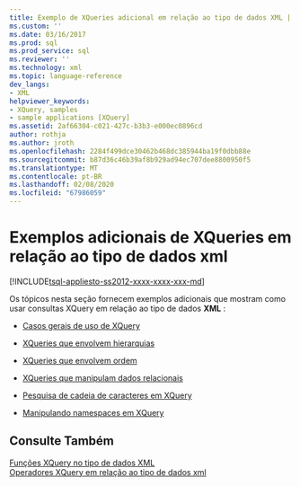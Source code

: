 ```yaml
---
title: Exemplo de XQueries adicional em relação ao tipo de dados XML | Microsoft Docs
ms.custom: ''
ms.date: 03/16/2017
ms.prod: sql
ms.prod_service: sql
ms.reviewer: ''
ms.technology: xml
ms.topic: language-reference
dev_langs:
- XML
helpviewer_keywords:
- XQuery, samples
- sample applications [XQuery]
ms.assetid: 2af66304-c021-427c-b3b3-e000ec0896cd
author: rothja
ms.author: jroth
ms.openlocfilehash: 2284f499dce30462b468dc385944ba19f0dbb88e
ms.sourcegitcommit: b87d36c46b39af8b929ad94ec707dee8800950f5
ms.translationtype: MT
ms.contentlocale: pt-BR
ms.lasthandoff: 02/08/2020
ms.locfileid: "67986059"
---
```

# <a name="additional-sample-xqueries-against-the-xml-data-type"></a>Exemplos adicionais de XQueries em relação ao tipo de dados xml
[!INCLUDE[tsql-appliesto-ss2012-xxxx-xxxx-xxx-md](../includes/tsql-appliesto-ss2012-xxxx-xxxx-xxx-md.md)]

  Os tópicos nesta seção fornecem exemplos adicionais que mostram como usar consultas XQuery em relação ao tipo de dados **XML** :  
  
-   [Casos gerais de uso de XQuery](../xquery/general-xquery-use-cases.md)  
  
-   [XQueries que envolvem hierarquias](../xquery/xqueries-involving-hierarchy.md)  
  
-   [XQueries que envolvem ordem](../xquery/xqueries-involving-order.md)  
  
-   [XQueries que manipulam dados relacionais](../xquery/xqueries-handling-relational-data.md)  
  
-   [Pesquisa de cadeia de caracteres em XQuery](../xquery/string-search-in-xquery.md)  
  
-   [Manipulando namespaces em XQuery](../xquery/handling-namespaces-in-xquery.md)  
  
## <a name="see-also"></a>Consulte Também  
 [Funções XQuery no tipo de dados XML](../xquery/xquery-functions-against-the-xml-data-type.md)   
 [Operadores XQuery em relação ao tipo de dados xml](../xquery/xquery-operators-against-the-xml-data-type.md)  
  
  
